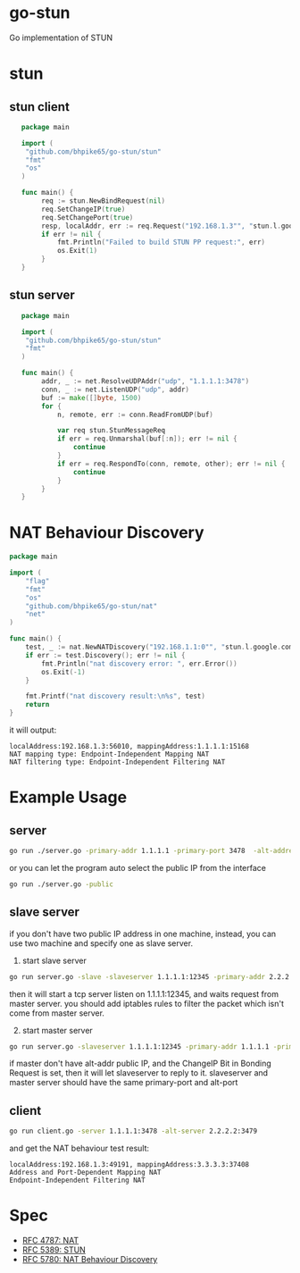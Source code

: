 # go-stun

Go implementation of STUN

# stun

## stun client

```go
   package main

   import (
   	"github.com/bhpike65/go-stun/stun"
   	"fmt"
   	"os"
   )

   func main() {
        req := stun.NewBindRequest(nil)
        req.SetChangeIP(true)
        req.SetChangePort(true)
        resp, localAddr, err := req.Request("192.168.1.3"", "stun.l.google.com:19302")
        if err != nil {
            fmt.Println("Failed to build STUN PP request:", err)
            os.Exit(1)
        }
   }
```

## stun server

```go
   package main

   import (
   	"github.com/bhpike65/go-stun/stun"
   	"fmt"
   )

   func main() {
        addr, _ := net.ResolveUDPAddr("udp", "1.1.1.1:3478")
        conn, _ := net.ListenUDP("udp", addr)
        buf := make([]byte, 1500)
        for {
            n, remote, err := conn.ReadFromUDP(buf)

            var req stun.StunMessageReq
            if err = req.Unmarshal(buf[:n]); err != nil {
                continue
            }
            if err = req.RespondTo(conn, remote, other); err != nil {
                continue
            }
        }
   }
```

# NAT Behaviour Discovery

```go
package main

import (
	"flag"
	"fmt"
	"os"
	"github.com/bhpike65/go-stun/nat"
	"net"
)

func main() {
	test, _ := nat.NewNATDiscovery("192.168.1.1:0"", "stun.l.google.com:19302", "")
	if err := test.Discovery(); err != nil {
		fmt.Println("nat discovery error: ", err.Error())
		os.Exit(-1)
	}

	fmt.Printf("nat discovery result:\n%s", test)
	return
}
```

it will output:
```text
localAddress:192.168.1.3:56010, mappingAddress:1.1.1.1:15168
NAT mapping type: Endpoint-Independent Mapping NAT
NAT filtering type: Endpoint-Independent Filtering NAT
```

# Example Usage

## server
```sh
go run ./server.go -primary-addr 1.1.1.1 -primary-port 3478  -alt-address 2.2.2.2 -alt-port 3479
```
or you can let the program auto select the public IP from the interface

```sh
go run ./server.go -public
```

## slave server
if you don't have two public IP address in one machine, instead, you can use two machine and specify one as slave server.

1. start slave server
```sh
go run server.go -slave -slaveserver 1.1.1.1:12345 -primary-addr 2.2.2.2 -primary-port 3478 -alt-port 3479
```
then it will start a tcp server listen on 1.1.1.1:12345, and waits request from master server.
you should add iptables rules to filter the packet which isn't come from master server.


2. start master server
```sh
go run server.go -slaveserver 1.1.1.1:12345 -primary-addr 1.1.1.1 -primary-port 3478  -alt-port 3479
```
if master don't have alt-addr public IP,  and the ChangeIP Bit in Bonding Request is set, then it will let slaveserver to reply to it.
slaveserver and master server should have the same primary-port and alt-port

## client
```sh
go run client.go -server 1.1.1.1:3478 -alt-server 2.2.2.2:3479
```
and get the NAT behaviour test result:
```text
localAddress:192.168.1.3:49191, mappingAddress:3.3.3.3:37408
Address and Port-Dependent Mapping NAT
Endpoint-Independent Filtering NAT
```

# Spec
- [RFC 4787: NAT](https://tools.ietf.org/html/rfc787)
- [RFC 5389: STUN](https://tools.ietf.org/html/rfc5389)
- [RFC 5780: NAT Behaviour Discovery](https://tools.ietf.org/html/rfc5780)
